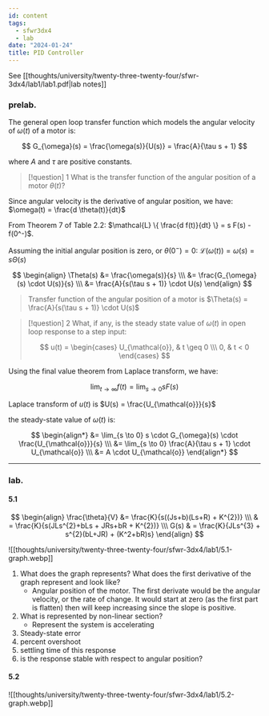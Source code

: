 ```yaml
---
id: content
tags:
  - sfwr3dx4
  - lab
date: "2024-01-24"
title: PID Controller
---
```


See [[thoughts/university/twenty-three-twenty-four/sfwr-3dx4/lab1/lab1.pdf|lab notes]]

### prelab.

The general open loop transfer function which models the angular velocity of $\omega(t)$ of a motor is:

$$
G_{\omega}(s) = \frac{\omega(s)}{U(s)} = \frac{A}{\tau s + 1}
$$

where $A$ and $\tau$ are positive constants.

> [!question] 1
> What is the transfer function of the angular position of a motor $\theta(t)$?

Since angular velocity is the derivative of angular position, we have: $\omega(t) = \frac{d \theta(t)}{dt}$

From Theorem 7 of Table 2.2: $\mathcal{L} \{ \frac{d f(t)}{dt} \} = s F(s) - f(0^-)$.

Assuming the initial angular position is zero, or $\theta(0^-) = 0$: $\mathcal{L}(\omega(t)) = \omega(s) = s \Theta(s)$

$$
\begin{align}
\Theta(s) &= \frac{\omega(s)}{s} \\\
&= \frac{G_{\omega}(s) \cdot U(s)}{s} \\\
&= \frac{A}{s(\tau s + 1)} \cdot U(s)
\end{align}
$$

> Transfer function of the angular position of a motor is $\Theta(s) = \frac{A}{s(\tau s + 1)} \cdot U(s)$

> [!question] 2
> What, if any, is the steady state value of $\omega(t)$ in open loop response to a step input:
>
> $$
> u(t) = \begin{cases}
> U_{\mathcal{o}}, & t \geq 0 \\\
> 0, & t < 0
> \end{cases}
> $$

Using the final value theorem from Laplace transform, we have:

$$
\lim_{t \to \infty} f(t) = \lim_{s \to 0} s F(s)
$$

Laplace transform of $u(t)$ is $U(s) = \frac{U_{\mathcal{o}}}{s}$

the steady-state value of $\omega(t)$ is:

$$
\begin{align*}
&= \lim_{s \to 0} s \cdot G_{\omega}(s) \cdot \frac{U_{\mathcal{o}}}{s} \\\
&= \lim_{s \to 0} \frac{A}{\tau s + 1} \cdot U_{\mathcal{o}} \\\
&= A \cdot U_{\mathcal{o}}
\end{align*}
$$

---

### lab.

#### 5.1

$$
\begin{align}
\frac{\theta}{V} &= \frac{K}{s((Js+b)(Ls+R) + K^{2})}  \\\
& = \frac{K}{s(JLs^{2}+bLs + JRs+bR + K^{2})} \\\
G(s) & = \frac{K}{JLs^{3} + s^{2}(bL+JR) + (K^2+bR)s}
\end{align}
$$

![[thoughts/university/twenty-three-twenty-four/sfwr-3dx4/lab1/5.1-graph.webp]]

1. What does the graph represents? What does the first derivative of the graph represent and look like?
   - Angular position of the motor. The first derivate would be the angular velocity, or the rate of change. It would start at zero (as the first part is flatten) then will keep increasing since the slope is positive.
2. What is represented by non-linear section?
   - Represent the system is accelerating
3. Steady-state error
4. percent overshoot
5. settling time of this response
6. is the response stable with respect to angular position?

#### 5.2

![[thoughts/university/twenty-three-twenty-four/sfwr-3dx4/lab1/5.2-graph.webp]]
